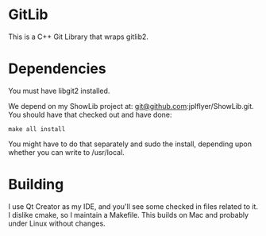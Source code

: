 # GitLib
This is a C++ Git Library that wraps gitlib2.

# Dependencies
You must have libgit2 installed.

We depend on my ShowLib project at: git@github.com:jplflyer/ShowLib.git. You should have that checked out and have done:

    make all install

You might have to do that separately and sudo the install, depending upon whether you can write to /usr/local.

# Building
I use Qt Creator as my IDE, and you'll see some checked in files related to it. I dislike cmake, so I maintain a Makefile. This builds on Mac and probably under Linux without changes.
